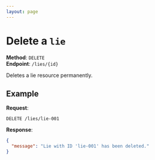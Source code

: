 ```yaml
---
layout: page
---
```


# Delete a `lie`

**Method**: `DELETE`  
**Endpoint**: `/lies/{id}`  

Deletes a lie resource permanently.

## Example

**Request**:

```http
DELETE /lies/lie-001
```

**Response**:

```json
{
  "message": "Lie with ID 'lie-001' has been deleted."
}
```
